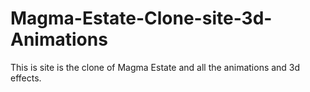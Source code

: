 # Magma-Estate-Clone-site-3d-Animations
This is site is the clone of Magma Estate and all the animations and 3d effects.
